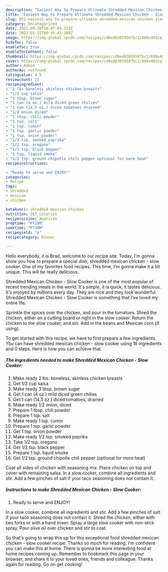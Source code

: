 ```yaml
---
description: "Easiest Way to Prepare Ultimate Shredded Mexican Chicken - Slow Cooker"
title: "Easiest Way to Prepare Ultimate Shredded Mexican Chicken - Slow Cooker"
slug: 851-easiest-way-to-prepare-ultimate-shredded-mexican-chicken-slow-cooker
category: Uncategorized
date: 2022-09-28T10:47:09.113Z
date: 2023-01-15T00:45:43.308Z
image: https://img-global.cpcdn.com/recipes/cd6ed83859507bc1/680x482cq70/shredded-mexican-chicken-slow-cooker-recipe-main-photo.jpg
hideToc: false
enableToc: true
enableTocContent: false
thumbnail: https://img-global.cpcdn.com/recipes/cd6ed83859507bc1/680x482cq70/shredded-mexican-chicken-slow-cooker-recipe-main-photo.jpg
cover: https://img-global.cpcdn.com/recipes/cd6ed83859507bc1/680x482cq70/shredded-mexican-chicken-slow-cooker-recipe-main-photo.jpg
author: Admin
authorAv: notfound
ratingvalue: 4.5
reviewcount: 22
recipeingredient:
- "2 lbs boneless skinless chicken breasts"
- "1/2 cup salsa"
- "3 tbsp. brown sugar"
- "1 can (4 oz.) mild diced green chilies"
- "1 can (14.5 oz.) diced tomatoes drained"
- "1/2 onion diced"
- "1 tbsp. chili powder"
- "1 tsp. salt"
- "1 tsp. cumin"
- "1 tsp. garlic powder"
- "1 tsp. onion powder"
- "1/2 tsp. smoked paprika"
- "1/2 tsp. oregano"
- "1/2 tsp. black pepper"
- "1 tsp. liquid smoke"
- "1/2 tsp. ground chipotle chili pepper optional for more heat"
recipeinstructions:

- "Ready to serve and ENJOY!"
categories:
- Recipe
tags:
- shredded
- mexican
- chicken

katakunci: shredded mexican chicken 
nutrition: 267 calories
recipecuisine: American
preptime: "PT19M"
cooktime: "PT34M"
recipeyield: "4"
recipecategory: Dinner

---
```



Hello everybody, it is Brad, welcome to our recipe site. Today, I'm gonna show you how to prepare a special dish, shredded mexican chicken - slow cooker. One of my favorites food recipes. This time, I'm gonna make it a bit unique. This will be really delicious.

Shredded Mexican Chicken - Slow Cooker is one of the most popular of recent trending meals in the world. It's simple, it is quick, it tastes delicious. It's enjoyed by millions every day. They are nice and they look wonderful. Shredded Mexican Chicken - Slow Cooker is something that I've loved my entire life.

Sprinkle the spices over the chicken, and pour in the tomatoes. Shred the chicken, either on a cutting board or right in the slow cooker. Return the chicken to the slow cooker, and stir. Add in the beans and Mexican corn (if using).


To get started with this recipe, we have to first prepare a few ingredients. You can have shredded mexican chicken - slow cooker using 16 ingredients and 0 steps. Here is how you can achieve that.

<!--inarticleads1-->

##### The ingredients needed to make Shredded Mexican Chicken - Slow Cooker:

1. Make ready 2 lbs. boneless, skinless chicken breasts
1. Get 1/2 cup salsa
1. Make ready 3 tbsp. brown sugar
1. Get 1 can (4 oz.) mild diced green chilies
1. Get 1 can (14.5 oz.) diced tomatoes, drained
1. Make ready 1/2 onion, diced
1. Prepare 1 tbsp. chili powder
1. Prepare 1 tsp. salt
1. Make ready 1 tsp. cumin
1. Prepare 1 tsp. garlic powder
1. Get 1 tsp. onion powder
1. Make ready 1/2 tsp. smoked paprika
1. Take 1/2 tsp. oregano
1. Get 1/2 tsp. black pepper
1. Prepare 1 tsp. liquid smoke
1. Get 1/2 tsp. ground chipotle chili pepper (optional for more heat)


Coat all sides of chicken with seasoning mix. Place chicken on top and cover with remaining salsa. In a slow cooker, combine all ingredients and stir. Add a few pinches of salt if your taco seasoning does not contain it. 

<!--inarticleads2-->

##### Instructions to make Shredded Mexican Chicken - Slow Cooker:


1. Ready to serve and ENJOY!

In a slow cooker, combine all ingredients and stir. Add a few pinches of salt if your taco seasoning does not contain it. Shred the chicken, either with two forks or with a hand mixer. Spray a large slow cooker with non-stick spray. Pour olive oil over chicken and stir to coat. 

So that's going to wrap this up for this exceptional food shredded mexican chicken - slow cooker recipe. Thanks so much for reading. I'm confident you can make this at home. There is gonna be more interesting food at home recipes coming up. Remember to bookmark this page in your browser, and share it to your loved ones, friends and colleague. Thanks again for reading. Go on get cooking!
